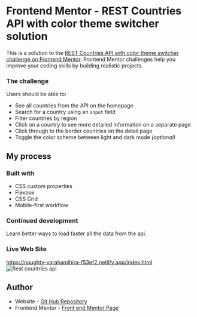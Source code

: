 # Frontend Mentor - REST Countries API with color theme switcher solution

This is a solution to the [REST Countries API with color theme switcher challenge on Frontend Mentor](https://www.frontendmentor.io/challenges/rest-countries-api-with-color-theme-switcher-5cacc469fec04111f7b848ca). Frontend Mentor challenges help you improve your coding skills by building realistic projects. 

### The challenge

Users should be able to:

- See all countries from the API on the homepage
- Search for a country using an `input` field
- Filter countries by region
- Click on a country to see more detailed information on a separate page
- Click through to the border countries on the detail page
- Toggle the color scheme between light and dark mode *(optional)*

## My process

### Built with

- CSS custom properties
- Flexbox
- CSS Grid
- Mobile-first workflow

### Continued development
Learn better ways to load faster all the data from the api.

### Live Web Site
https://naughty-varahamihira-f53ef2.netlify.app/index.html  
![Rest countries api](https://user-images.githubusercontent.com/83099533/148078638-15a6a32b-a84a-4609-a15f-149bab59afe9.png)


## Author

- Website - [Git Hub Repository](https://github.com/adiltonss)
- Frontend Mentor - [Front end Mentor Page](https://www.frontendmentor.io/profile/adiltonss)
